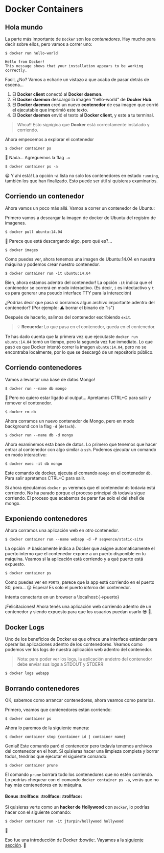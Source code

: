 # Docker Containers

## Hola mundo

La parte más importante de `Docker` son los *contenedores*. Hay mucho para decir sobre ellos, pero vamos a correr uno:

```
$ docker run hello-world

Hello from Docker!
This message shows that your installation appears to be working correctly.
```

Facil, ¿No? Vamos a echarle un vistazo a que acaba de pasar detrás de escena...

 1. El **Docker client** conectó al **Docker daemon**.
 2. El **Docker daemon** descargó la imagen "hello-world" de **Docker Hub**.
 3. El **Docker daemon** creó un nuevo **contenedor** de esa imagen que corrió el ejecutable
    que imprimió este texto.
 4. El **Docker daemon** envió el texto al **Docker client**, y este a tu terminal.


> Whoa!! Esto signigica que **Docker** está correctamente instalado y corriendo.

Ahora empecemos a explorar el contenedor

```
$ docker container ps
```

🤔 Nada... Agreguemos la flag `-a`

```
$ docker container ps -a
```

😀 Y ahí está! La opción -a lista no solo los contenedores en estado `running`, también los que han finalizado. Esto puede ser útil si quisieras examinarlos.


## Corriendo un contenedor

Ahora vamos un poco más allá. Vamos a correr un contenedor de Ubuntu:

Primero vamos a descargar la imagen de docker de Ubuntu del registro de imagenes.

```
$ docker pull ubuntu:14.04
```

🤔 Parece que está descargando algo, pero qué es?...

```
$ docker images
```

Como puedes ver, ahora tenemos una imagen de Ubuntu:14.04 en nuestra máquina y podemos crear nuestro contenedor.

```
$ docker container run -it ubuntu:14.04
```

Bien, ahora estamos adentro del contenedor! La opción `-it` indica que el contenedor se correrá en modo interactivo. (Es decir, `i` es intectactivo y `t` es para generar una pseudo interface TTY para la interacción)

¿Podrías decir que pasa si borramos algun archivo importante adentro del contenedor? (Por ejemplo: :warning: borrar el binario de "ls")

Después de hacerlo, salimos del contenedor escribiendo `exit`.


> :bulb: **Recuerda:** Lo que pasa en el contenedor, queda en el contenedor.

Te has dado cuenta que la primera vez que ejecutaste `docker run ubuntu:14.04` tomó un tiempo, pero la segunda vez fue inmediato. Lo que pasó es que Docker intentó correr la imagen `ubuntu:14.04`, pero no se encontraba localmente, por lo que se descargó de un repositorio público.

## Corriendo contenedores

Vamos a levantar una base de datos Mongo!

```
$ docker run --name db mongo
```

🤔 Pero no quiero estar ligado al output... Apretamos CTRL+C para salir y remover el contenedor.

```
$ docker rm db
```

Ahora corramos un nuevo contenedor de Mongo, pero en modo background con la flag `-d` (`detach`).

```
$ docker run --name db -d mongo
```

Ahora examinemos esta base de datos. Lo primero que tenemos que hacer entrar al contenedor con algo similar a `ssh`. Podemos _ejecutar_ un comando en modo interactivo:


```
$ docker exec -it db mongo
```

Este comando de docker, ejecuta el comando `mongo` en el contenedor `db`. Para salir apretamos CTRL+C para salir.


Si ahora ejecutamos `docker ps` veremos que el contenedor `db` todavía está corriendo. No ha parado porque el proceso principal `db` todavía sigue corriendo.
El proceso que acabamos de parar fue solo el del shell de mongo.


## Exponiendo contenedores

Ahora corramos una aplicación web en _otro_ contenedor.

```
$ docker container run --name webapp -d -P seqvence/static-site
```

La opción `-P` basicamente indica a Docker que asigne automaticamente el puerto interno que el contenedor expone a un puerto disponible en tu máquina.
Veamos si la aplicación está corriendo y a qué puerto está expuesto.


```
$ docker container ps
```

Como puedes ver en `PORTS`, parece que la app está corriendo en el puerto 80, pero... 😮 Espera! Es solo el puerto _interno_ del contenedor.

Intenta conectarte en un browser a \\localhost:{->puerto}

¡Felicitaciones! Ahora tenés una aplicación web corriendo adentro de un contenedor y siendo expuesto para que los usuarios puedan usarlo 😎 🐳.


## Docker Logs


Uno de los beneficios de Docker es que ofrece una interface estándar para operar las aplicaciones adentro de los contenedores. 
Veamos como podemos ver los logs de nuestra aplicación web adentro del contenedor.

> Nota: para poder ver los logs, la aplicación andetro del contenedor debe enviar sus logs a STDOUT y STDERR


```
$ docker logs webapp
```

## Borrando contenedores

OK, sabemos como arrancar contenedores, ahora veamos como pararlos.

Primero, veamos que contenedores están corriendo:

```
$ docker container ps
```

Ahora lo paremos de la siguiente manera:

``` 
$ docker container stop {container id | container name}
```

Genial! Este comando paró el contenedor pero todavía tenemos archivos del contenedor en el host. Si quisieras hacer una limpieza completa y borrar todos, tendrias que ejecutar el siguiente comando:

``` 
$ docker container prune
```
El comando `prune` borrará todo los contenedores que no estén corriendo. Lo podrías chequear con el comando `docker container ps -a`, verás que no hay más contenedores en tu máquina.


#### Bonus :trollface: :trollface: :trollface:

Si quisieras verte como un **hacker de Hollywood** con `Docker`, lo podrías hacer con el siguiente comando:

```
$ docker container run -it jturpin/hollywood hollywood
```
:grimacing:


Eso fue una introducción de Docker :bowtie:. Vayamos a la [siguiente sección](https://github.com/bitlogic/hello-docker/tree/master/2-building-images). :punch:
